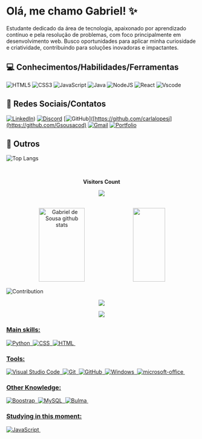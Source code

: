 
# Olá, me chamo Gabriel! ✨
Estudante dedicado da área de tecnologia, apaixonado por aprendizado contínuo e pela resolução de
problemas, com foco principalmente em desenvolvimento web. Busco oportunidades para aplicar
minha curiosidade e criatividade, contribuindo para soluções inovadoras e impactantes.

## 💻 Conhecimentos/Habilidades/Ferramentas

![HTML5](https://img.shields.io/badge/HTML5-E34F26?style=for-the-badge&logo=html5&logoColor=white) ![CSS3](https://img.shields.io/badge/CSS3-1572B6?style=for-the-badge&logo=css3&logoColor=white) ![JavaScript](https://img.shields.io/badge/JavaScript-F7DF1E?style=for-the-badge&logo=javascript&logoColor=black) ![Java](https://img.shields.io/badge/java-%23ED8B00.svg?style=for-the-badge&logo=openjdk&logoColor=white) ![NodeJS](https://img.shields.io/badge/node.js-6DA55F?style=for-the-badge&logo=node.js&logoColor=white) ![React](https://img.shields.io/badge/React-20232A?style=for-the-badge&logo=react&logoColor=61DAFB) ![Vscode](https://img.shields.io/badge/Vscode-007ACC?style=for-the-badge&logo=visual-studio-code&logoColor=white)

## 📒 Redes Sociais/Contatos
[![LinkedIn](https://img.shields.io/badge/LinkedIn-0077B5?style=for-the-badge&logo=linkedin&logoColor=white)]([https://www.linkedin.com/in/gabrielsous/)) [![Discord](https://img.shields.io/badge/Discord-7289DA?style=for-the-badge&logo=discord&logoColor=white)]() [![GitHub](https://img.shields.io/badge/GitHub-100000?style=for-the-badge&logo=github&logoColor=white)]([https://github.com/carlalopesj](https://github.com/Gsousacod) [![Gmail](https://img.shields.io/badge/Gmail-333333?style=for-the-badge&logo=gmail&logoColor=red)](mailto:gs5103809@gmail.com) [![Portfolio](https://img.shields.io/badge/Portfolio-FF5722?style=for-the-badge&logo=todoist&logoColor=white)]()

## 💎 Outros
![Top Langs](https://github-readme-stats-git-masterrstaa-rickstaa.vercel.app/api/top-langs/?username=carlalopesj&layout=compact&bg_color=111&border_color=0077B5&title_color=D14836&text_color=FFF)

<div align="center">
<br><p align="centre"><b>Visitors Count</b></p>  
<p align="center"><img align="center" src="https://profile-counter.glitch.me/{Gsousacod}/count.svg" /></p> 
<br></div>
  





<div align="center">  
  <img width="49%" height="195px" src="https://github-readme-stats.vercel.app/api?username=Gsousacod&show_icons=true&count_private=true&hide_border=true&title_color=00bfbf&icon_color=00bfbf&text_color=c9d1d9&bg_color=0d1117" alt="Gabriel de Sousa github stats" /> 
  <img width="41%" height="195px" src="https://github-readme-stats.vercel.app/api/top-langs/?username=Gsousacod&layout=compact&hide_border=true&title_color=00bfbf&text_color=00bfbf&bg_color=0d1117" />
</div>

![Contribution](https://activity-graph.herokuapp.com/graph?username=Gsousacod&theme=gotham&hide_border=true&area=true)

<p align="center">
  <img src="https://github-profile-trophy.vercel.app/?username=Gsousacod&theme=dracula&row=2&no-bg=true&column=3&margin-w=15&margin-h=15" />
</p>

<div align="center">  
<a href="www.instagram.com/gsousa754/" target="_blank"><img src="https://img.shields.io/badge/-Instagram-%23E4405F?style=for-the-badge&logo=instagram&logoColor=white"</a>
</div>
  

### Main skills:
![Python](https://img.shields.io/badge/-python-0D1117?style=for-the-badge&logo=python&logoColor=1572B6&labelColor=0D1117)&nbsp;
![CSS](https://img.shields.io/badge/-CSS-0D1117?style=for-the-badge&logo=CSS3&logoColor=1572B6&labelColor=0D1117)&nbsp;
![HTML](https://img.shields.io/badge/-HTML-0D1117?style=for-the-badge&logo=HTML5&labelColor=0D1117)&nbsp;


### Tools:
![Visual Studio Code](https://img.shields.io/badge/-Visual%20Studio%20Code-0D1117?style=for-the-badge&logo=visual-studio-code&logoColor=007ACC&labelColor=0D1117)&nbsp;
![Git](https://img.shields.io/badge/-Git-0D1117?style=for-the-badge&logo=git&labelColor=0D1117)&nbsp; 
![GitHub](https://img.shields.io/badge/-GitHub-0D1117?style=for-the-badge&logo=github&labelColor=0D1117)&nbsp;
![Windows](https://img.shields.io/badge/-Windows-0D1117?style=for-the-badge&logo=windows&labelColor=0D1117)&nbsp;
![microsoft-office](https://img.shields.io/badge/-microsoft_office-0D1117?style=for-the-badge&logo=microsoft-office&labelColor=0D1117)&nbsp;

### Other Knowledge:

![Boostrap](https://img.shields.io/badge/-boostrap-0D1117?style=for-the-badge&logo=bootstrap&labelColor=0D1117)&nbsp;
![MySQL](https://img.shields.io/badge/-mysql-0D1117?style=for-the-badge&logo=mysql&labelColor=0D1117)&nbsp;
![Bulma](https://img.shields.io/badge/-bulma-0D1117?style=for-the-badge&logo=bulma&labelColor=0D1117)&nbsp;
  
### Studying in this moment:
![JavaScript](https://img.shields.io/badge/-JavaScript-0D1117?style=for-the-badge&logo=javascript&labelColor=0D1117&textColor=0D1117)&nbsp;



